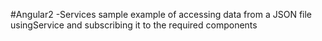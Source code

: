 #Angular2 -Services
sample example of accessing data from a JSON file usingService and subscribing it to the required components
